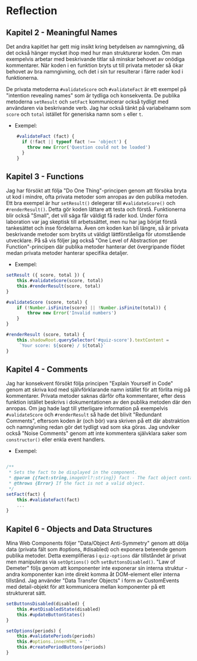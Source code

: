 # Reflection

## Kapitel 2 - Meaningful Names
Det andra kapitlet har gett mig insikt kring betydelsen av namngivning, då det också hänger mycket ihop med hur man strukturerar koden. Om man exempelvis arbetar med beskrivande titlar så minskar behovet av onödiga kommentarer. När koden i en funktion bryts ut till privata metoder så ökar behovet av bra namngivning, och det i sin tur resulterar i färre rader kod i funktionerna.

De privata metoderna `#validateScore` och `#validateFact` är ett exempel på "intention revealing names" som är tydliga och konsekventa. De publika metoderna `setResult` och `setFact` kommunicerar också tydligt med användaren via beskrivande verb. Jag har också tänkt på variabelnamn som `score` och `total` istället för generiska namn som `s` eller `t`.

- Exempel:

```javascript
    #validateFact (fact) {
      if (!fact || typeof fact !== 'object') {
        throw new Error('Question could not be loaded')
      }
    }
```

## Kapitel 3 - Functions

Jag har försökt att följa "Do One Thing"-principen genom att försöka bryta ut kod i mindre, ofta privata metoder som anropas av den publika metoden. Ett bra exempel är hur `setResult()` delegerar till `#validateScore()` och `#renderResult()`. Detta gör koden lättare att testa och förstå. Funktionerna blir också "Small", det vill säga får väldigt få rader kod. Under förra laboration var jag skeptisk till arbetssättet, men nu har jag börjat förstå tankesättet och inse fördelarna. Även om koden kan bli längre, så är privata beskrivande metoder som brytits ut väldigt lättförståeliga för utomstående utvecklare. På så vis följer jag också "One Level of Abstraction per Function"-principen där publika metoder hanterar det övergripande flödet medan privata metoder hanterar specifika detaljer.

- Exempel:

```javascript
setResult ({ score, total }) {
    this.#validateScore(score, total)
    this.#renderResult(score, total)
}
```

```javascript
#validateScore (score, total) {
    if (!Number.isFinite(score) || !Number.isFinite(total)) {
        throw new Error('Invalid numbers')
    }
}
```
```javascript
#renderResult (score, total) {
    this.shadowRoot.querySelector('#quiz-score').textContent =
     `Your score: ${score} / ${total}`
}
```

## Kapitel 4 - Comments

Jag har konsekvent försökt följa principen "Explain Yourself in Code" genom att skriva kod med självförklarande namn istället för att förlita mig på kommentarer. Privata metoder saknas därför ofta kommentarer, efter dess funktion istället beskrivs i dokumentationen av den publika metoden där den anropas. Om jag hade lagt till ytterligare information på exempelvis `#validateScore` och `#renderResult` så hade det blivit "Redundant Comments", eftersom koden är (och bör) vara skriven på ett där abstraktion och namngivning redan gör det tydligt vad som ska göras. Jag undviker också "Noise Comments" genom att inte kommentera självklara saker som `constructor()` eller enkla event handlers.

- Exempel:

```javascript

/**
 * Sets the fact to be displayed in the component.
 * @param {{fact:string,imageUrl?:string}} fact - The fact object containing text and optional image URL.
 * @throws {Error} If the fact is not a valid object.
 */
setFact(fact) {
    this.#validateFact(fact)
    ...
}
```
## Kapitel 6 - Objects and Data Structures

Mina Web Components följer "Data/Object Anti-Symmetry" genom att dölja data (privata fält som #options, #disabled) och exponera beteende genom publika metoder. Detta exemplifieras i `quiz-options` där tillståndet är privat men manipuleras via `setOptions()` och `setButtonsDisabled()`. "Law of Demeter" följs genom att komponenter inte exponerar sin interna struktur - andra komponenter kan inte direkt komma åt DOM-element eller interna tillstånd. Jag använder "Data Transfer Objects" i form av CustomEvents med detail-objekt för att kommunicera mellan komponenter på ett strukturerat sätt.

```javascript
setButtonsDisabled(disabled) {
    this.#setDisabledState(disabled)
    this.#updateButtonStates()
}
```

```javascript
setOptions(periods) {
    this.#validatePeriods(periods)
    this.#options.innerHTML = ''
    this.#createPeriodButtons(periods)
}
```